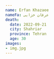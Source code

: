 ```yaml
---
name: Erfan Khazaee
nameFa: عرفان خزایی
death:
  date: 2022-09-21
  city: Shahriar
  province: Tehran
  age: 30
images:
- img.jpg
---
```



